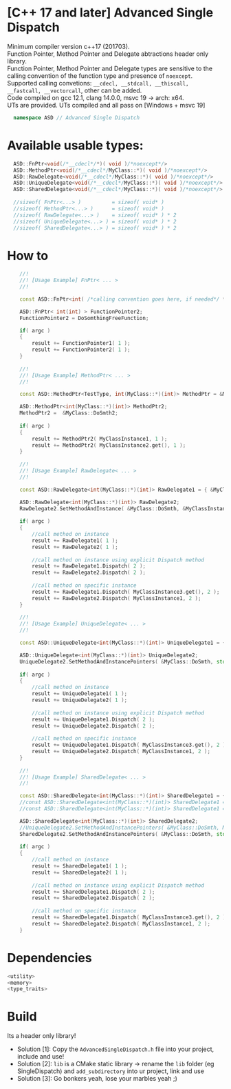 # [C++ 17 and later] Advanced Single Dispatch

  Minimum compiler version c++17 (201703).<br/>
  Function Pointer, Method Pointer and Delegate abtractions header only library.<br/>
  Function Pointer, Method Pointer and Delegate types are sensitive to the calling convention of the function type and presence of `noexcept`.<br/>
  Supported calling convetions: `__cdecl, __stdcall, __thiscall, __fastcall, __vectorcall`, other can be added.<br/>
  Code compiled on gcc 12.1, clang 14.0.0, msvc 19 -> arch: x64.<br/>
  UTs are provided. UTs compiled and all pass on [Windows + msvc 19]<br/>

```cpp
  namespace ASD // Advanced Single Dispatch
```

# Available usable types:
```cpp
  ASD::FnPtr<void(/*__cdecl*/*)( void )/*noexcept*/>        	       // Simple function pointer wrapper type 
  ASD::MethodPtr<void(/*__cdecl*/MyClass::*)( void )/*noexcept*/>      // Simple class function pointer (method) wrapper type 
  ASD::RawDelegate<void(/*__cdecl*/MyClass::*)( void )/*noexcept*/>    // Raw pointer delegate, holds raw ptr to instace of MyClass and raw ptr to method 
  ASD::UniqueDelegate<void(/*__cdecl*/MyClass::*)( void )/*noexcept*/> // Unique pointer delegate, holds unique ptr to instace of MyClass and raw ptr to method 
  ASD::SharedDelegate<void(/*__cdecl*/MyClass::*)( void )/*noexcept*/> // Shared pointer delegate, holds shared ptr to instace of MyClass and raw ptr to method 
  
  //sizeof( FnPtr<...> )          = sizeof( void* )
  //sizeof( MethodPtr<...> )      = sizeof( void* )
  //sizeof( RawDelegate<...> )    = sizeof( void* ) * 2
  //sizeof( UniqueDelegate<...> ) = sizeof( void* ) * 2
  //sizeof( SharedDelegate<...> ) = sizeof( void* ) * 2
```

# How to
 
```cpp
	//!
	//! [Usage Example] FnPtr< ... > 
	//!

	const ASD::FnPtr<int( /*calling convention goes here, if needed*/ *)(int)> FunctionPointer1 = GDoSmth;

	ASD::FnPtr< int(int) > FunctionPointer2;
	FunctionPointer2 = DoSomthingFreeFunction;

	if( argc )
	{
		result += FunctionPointer1( 1 );
		result += FunctionPointer2( 1 );
	}
	
	//!
	//! [Usage Example] MethodPtr< ... > 
	//!

	const ASD::MethodPtr<TestType, int(MyClass::*)(int)> MethodPtr = &MyClass::DoSmth;

	ASD::MethodPtr<int(MyClass::*)(int)> MethodPtr2;
	MethodPtr2 =  &MyClass::DoSmth2;
	
	if( argc )
	{
		result += MethodPtr2( MyClassInstance1, 1 );
		result += MethodPtr2( MyClassInstance2.get(), 1 );
	}
	
	//!
	//! [Usage Example] RawDelegate< ... >
	//!

	const ASD::RawDelegate<int(MyClass::*)(int)> RawDelegate1 = { &MyClass::DoSmth, &MyClassInstance1 };

	ASD::RawDelegate<int(MyClass::*)(int)> RawDelegate2;
	RawDelegate2.SetMethodAndInstance( &MyClass::DoSmth, &MyClassInstance1 );
	
	if( argc )
	{
		//call method on instance
		result += RawDelegate1( 1 );
		result += RawDelegate2( 1 );
		
		//call method on instance using explicit Dispatch method
		result += RawDelegate1.Dispatch( 2 );
		result += RawDelegate2.Dispatch( 2 );
		
		//call method on specific instance
		result += RawDelegate1.Dispatch( MyClassInstance3.get(), 2 );
		result += RawDelegate2.Dispatch( MyClassInstance1, 2 );
	}
	
	//!
	//! [Usage Example] UniqueDelegate< ... >
	//!

	const ASD::UniqueDelegate<int(MyClass::*)(int)> UniqueDelegate1 = { &MyClass::DoSmth, std::make_unique<MyClass>() };

	ASD::UniqueDelegate<int(MyClass::*)(int)> UniqueDelegate2;
	UniqueDelegate2.SetMethodAndInstancePointers( &MyClass::DoSmth, std::move( MyClassUniquePtrInstance2 ) );
	
	if( argc )
	{
		//call method on instance
		result += UniqueDelegate1( 1 );
		result += UniqueDelegate2( 1 );
		
		//call method on instance using explicit Dispatch method
		result += UniqueDelegate1.Dispatch( 2 );
		result += UniqueDelegate2.Dispatch( 2 );
		
		//call method on specific instance
		result += UniqueDelegate1.Dispatch( MyClassInstance3.get(), 2 );
		result += UniqueDelegate2.Dispatch( MyClassInstance1, 2 );
	}
	
	//!
	//! [Usage Example] SharedDelegate< ... >
	//!

	const ASD::SharedDelegate<int(MyClass::*)(int)> SharedDelegate1 = { &MyClass::DoSmth, std::make_shared<MyClass>() };
	//const ASD::SharedDelegate<int(MyClass::*)(int)> SharedDelegate1 = { &MyClass::DoSmth, MyClassInstance3 };
	//const ASD::SharedDelegate<int(MyClass::*)(int)> SharedDelegate1 = { &MyClass::DoSmth, std::move( MyClassInstance3 ) };

	ASD::SharedDelegate<int(MyClass::*)(int)> SharedDelegate2;
	//UniqueDelegate2.SetMethodAndInstancePointers( &MyClass::DoSmth, MyClassInstance3 );
	SharedDelegate2.SetMethodAndInstancePointers( &MyClass::DoSmth, std::move( MyClassInstance3 ) );
	
	if( argc )
	{
		//call method on instance
		result += SharedDelegate1( 1 );
		result += SharedDelegate2( 1 );
		
		//call method on instance using explicit Dispatch method
		result += SharedDelegate1.Dispatch( 2 );
		result += SharedDelegate2.Dispatch( 2 );
		
		//call method on specific instance
		result += SharedDelegate1.Dispatch( MyClassInstance3.get(), 2 );
		result += SharedDelegate2.Dispatch( MyClassInstance1, 2 );
	}
```
# Dependencies
  ```cpp
  <utility>
  <memory>
  <type_traits>
  ```

# Build
Its a header only library!
  - Solution [1]: Copy the `AdvancedSingleDispatch.h` file into your project, include and use!
  - Solution [2]: `lib` is a CMake static library -> rename the `lib` folder (eg SingleDispatch) and `add_subdirectory` into ur project, link and use
  - Solution [3]: Go bonkers yeah, lose your marbles yeah ;)


  
